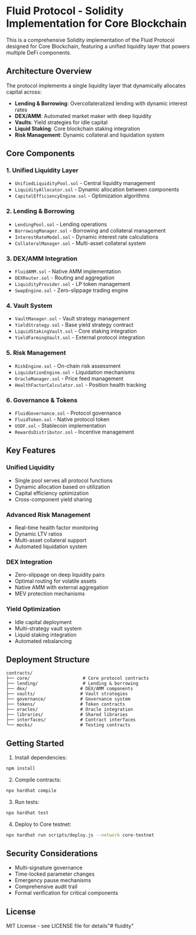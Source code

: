 # Fluid Protocol - Solidity Implementation for Core Blockchain

This is a comprehensive Solidity implementation of the Fluid Protocol designed for Core Blockchain, featuring a unified liquidity layer that powers multiple DeFi components.

## Architecture Overview

The protocol implements a single liquidity layer that dynamically allocates capital across:
- **Lending & Borrowing**: Overcollateralized lending with dynamic interest rates
- **DEX/AMM**: Automated market maker with deep liquidity
- **Vaults**: Yield strategies for idle capital
- **Liquid Staking**: Core blockchain staking integration
- **Risk Management**: Dynamic collateral and liquidation system

## Core Components

### 1. Unified Liquidity Layer
- `UnifiedLiquidityPool.sol` - Central liquidity management
- `LiquidityAllocator.sol` - Dynamic allocation between components
- `CapitalEfficiencyEngine.sol` - Optimization algorithms

### 2. Lending & Borrowing
- `LendingPool.sol` - Lending operations
- `BorrowingManager.sol` - Borrowing and collateral management
- `InterestRateModel.sol` - Dynamic interest rate calculations
- `CollateralManager.sol` - Multi-asset collateral system

### 3. DEX/AMM Integration
- `FluidAMM.sol` - Native AMM implementation
- `DEXRouter.sol` - Routing and aggregation
- `LiquidityProvider.sol` - LP token management
- `SwapEngine.sol` - Zero-slippage trading engine

### 4. Vault System
- `VaultManager.sol` - Vault strategy management
- `YieldStrategy.sol` - Base yield strategy contract
- `LiquidStakingVault.sol` - Core staking integration
- `YieldFarmingVault.sol` - External protocol integration

### 5. Risk Management
- `RiskEngine.sol` - On-chain risk assessment
- `LiquidationEngine.sol` - Liquidation mechanisms
- `OracleManager.sol` - Price feed management
- `HealthFactorCalculator.sol` - Position health tracking

### 6. Governance & Tokens
- `FluidGovernance.sol` - Protocol governance
- `FluidToken.sol` - Native protocol token
- `USDF.sol` - Stablecoin implementation
- `RewardsDistributor.sol` - Incentive management

## Key Features

### Unified Liquidity
- Single pool serves all protocol functions
- Dynamic allocation based on utilization
- Capital efficiency optimization
- Cross-component yield sharing

### Advanced Risk Management
- Real-time health factor monitoring
- Dynamic LTV ratios
- Multi-asset collateral support
- Automated liquidation system

### DEX Integration
- Zero-slippage on deep liquidity pairs
- Optimal routing for volatile assets
- Native AMM with external aggregation
- MEV protection mechanisms

### Yield Optimization
- Idle capital deployment
- Multi-strategy vault system
- Liquid staking integration
- Automated rebalancing

## Deployment Structure

```
contracts/
├── core/                    # Core protocol contracts
├── lending/                 # Lending & borrowing
├── dex/                    # DEX/AMM components
├── vaults/                 # Vault strategies
├── governance/             # Governance system
├── tokens/                 # Token contracts
├── oracles/                # Oracle integration
├── libraries/              # Shared libraries
├── interfaces/             # Contract interfaces
└── mocks/                  # Testing contracts
```

## Getting Started

1. Install dependencies:
```bash
npm install
```

2. Compile contracts:
```bash
npx hardhat compile
```

3. Run tests:
```bash
npx hardhat test
```

4. Deploy to Core testnet:
```bash
npx hardhat run scripts/deploy.js --network core-testnet
```

## Security Considerations

- Multi-signature governance
- Time-locked parameter changes
- Emergency pause mechanisms
- Comprehensive audit trail
- Formal verification for critical components

## License

MIT License - see LICENSE file for details"# fluidity" 
